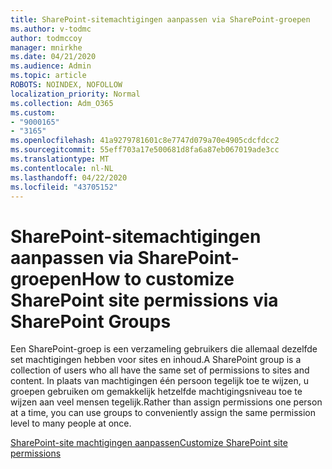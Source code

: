 ```yaml
---
title: SharePoint-sitemachtigingen aanpassen via SharePoint-groepen
ms.author: v-todmc
author: todmccoy
manager: mnirkhe
ms.date: 04/21/2020
ms.audience: Admin
ms.topic: article
ROBOTS: NOINDEX, NOFOLLOW
localization_priority: Normal
ms.collection: Adm_O365
ms.custom:
- "9000165"
- "3165"
ms.openlocfilehash: 41a9279781601c8e7747d079a70e4905cdcfdcc2
ms.sourcegitcommit: 55eff703a17e500681d8fa6a87eb067019ade3cc
ms.translationtype: MT
ms.contentlocale: nl-NL
ms.lasthandoff: 04/22/2020
ms.locfileid: "43705152"
---
```

# <a name="how-to-customize-sharepoint-site-permissions-via-sharepoint-groups"></a><span data-ttu-id="c6c56-102">SharePoint-sitemachtigingen aanpassen via SharePoint-groepen</span><span class="sxs-lookup"><span data-stu-id="c6c56-102">How to customize SharePoint site permissions via SharePoint Groups</span></span> 

<span data-ttu-id="c6c56-103">Een SharePoint-groep is een verzameling gebruikers die allemaal dezelfde set machtigingen hebben voor sites en inhoud.</span><span class="sxs-lookup"><span data-stu-id="c6c56-103">A SharePoint group is a collection of users who all have the same set of permissions to sites and content.</span></span> <span data-ttu-id="c6c56-104">In plaats van machtigingen één persoon tegelijk toe te wijzen, u groepen gebruiken om gemakkelijk hetzelfde machtigingsniveau toe te wijzen aan veel mensen tegelijk.</span><span class="sxs-lookup"><span data-stu-id="c6c56-104">Rather than assign permissions one person at a time, you can use groups to conveniently assign the same permission level to many people at once.</span></span>

[<span data-ttu-id="c6c56-105">SharePoint-site machtigingen aanpassen</span><span class="sxs-lookup"><span data-stu-id="c6c56-105">Customize SharePoint site permissions</span></span>](https://docs.microsoft.com/sharepoint/customize-sharepoint-site-permissions)